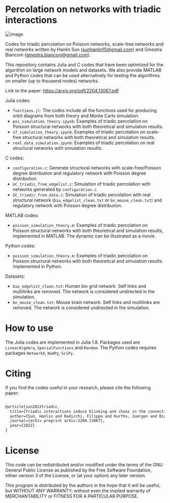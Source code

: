 # Percolation on networks with triadic interactions
![image](https://user-images.githubusercontent.com/26411352/219805636-294a3c74-b284-46dd-93c0-f31febaed311.png)

Codes for triadic percolation on Poisson networks, scale-free networks and real networks written by Hanlin Sun (<sunhanlin15@gmail.com>) and Ginestra Bianconi (<ginestra.bianconi@gmail.com>).

This repository contains Julia and C codes that have been optimized for the algorithm on large network models and datasets. We also provide MATLAB and Python codes that can be used alternatively for testing the algorithms on smaller (up to thousend nodes) networks.

Link to the paper: https://arxiv.org/pdf/2204.13067.pdf

 Julia codes: 

- `functions.jl`: The codes include all the functions used for producing orbit diagrams from both theory and Monte Carlo simulation.
- `poi_simulation_theory.ipynb`: Examples of triadic percolation on Poisson structural networks with both theoretical and simulation results.
- `sf_simulation_theory.ipynb`: Examples of triadic percolation on scale-free structural networks with both theoretical and simulation results.
- `real_data_simulation.ipynb`: Examples of triadic percolation on real structural networks with simulation results.

C codes:
- `configuration.c`: Generate structural networks with scale-free/Poisson degree distribution and regulatory network with Poisson degree distribution.
- `GC_triadic_from_edgelist.c`: Simulation of triadic percolation with networks generated by `configuration.c`.
- `GC_triadic_from_data.c`: Simulation of triadic percolation with real structural network (`bio_edgelist_clean.txt` or `bn_mouse_clean.txt`) and regulatory network with Poisson degree distribution.

MATLAB codes:
- `poisson_simulation_theory.m`: Examples of triadic percolation on Poisson structural networks with both theoretical and simulation results, implemented in MATLAB. The dynamic can be illustrated as a movie.

Python codes:
- `poisson_simulation_theory.m`: Examples of triadic percolation on Poisson structural networks with both theoretical and simulation results. implemented in Python.

Datasets:
- `bio_edgelist_clean.txt`: Human bio grid network. Self links and multilinks are removed. The network is considered undirected in the simulation.
- `bn_mouse_clean.txt`: Mouse brain network. Self links and multilinks are removed. The network is considered undirected in the simulation.


# How to use
The Julia codes are implemented in Julia 1.8. Packages used are `LinearAlgebra`, `SpecialFunctions` and `Random`.
The Python codes requires packages `NetworkX`, `NumPy`, `SciPy`.

# Citing
If you find the codes useful in your research, please cite the following paper:

```latex

@article{sun2022triadic,
  title={Triadic interactions induce blinking and chaos in the connectivity of higher-order networks},
  author={Sun, Hanlin and Radicchi, Filippo and Kurths, Juergen and Bianconi, Ginestra},
  journal={arXiv preprint arXiv:2204.13067},
  year={2022}
}
```
# License
This code can be redistributed and/or modified under the terms of the GNU General Public License as published by the Free Software Foundation, either version 3 of the License, or (at your option) any later version.
  
This program is distributed by the authors in the hope that it will be useful, but WITHOUT ANY WARRANTY; without even the implied warranty of MERCHANTABILITY or FITNESS FOR A PARTICULAR PURPOSE.
